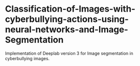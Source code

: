 # Classification-of-Images-with-cyberbullying-actions-using-neural-networks-and-Image-Segmentation
Implementation of Deeplab version 3 for Image segmentation in cyberbullying images.
